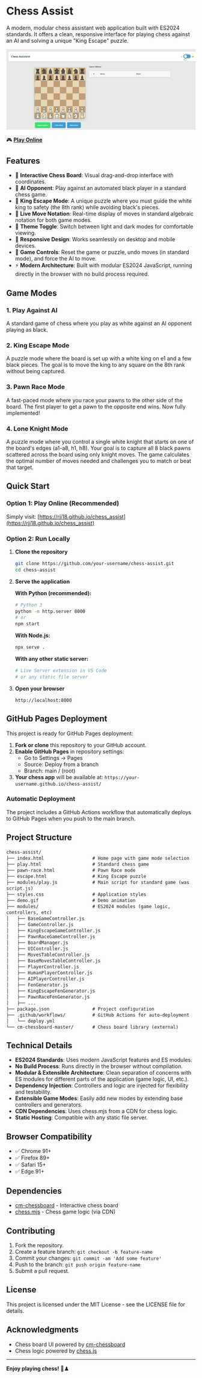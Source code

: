# Chess Assist

A modern, modular chess assistant web application built with ES2024 standards. It offers a clean, responsive interface for playing chess against an AI and solving a unique "King Escape" puzzle.

![Chess Assist Demo](./demo.gif)

🎮 **[Play Online](https://rjj18.github.io/chess_assist)**

## Features

- 🎯 **Interactive Chess Board**: Visual drag-and-drop interface with coordinates.
- 🤖 **AI Opponent**: Play against an automated black player in a standard chess game.
- 🧩 **King Escape Mode**: A unique puzzle where you must guide the white king to safety (the 8th rank) while avoiding black's pieces.
- 📝 **Live Move Notation**: Real-time display of moves in standard algebraic notation for both game modes.
- 🎨 **Theme Toggle**: Switch between light and dark modes for comfortable viewing.
- 📱 **Responsive Design**: Works seamlessly on desktop and mobile devices.
- 🔄 **Game Controls**: Reset the game or puzzle, undo moves (in standard mode), and force the AI to move.
- ⚡ **Modern Architecture**: Built with modular ES2024 JavaScript, running directly in the browser with no build process required.

## Game Modes

### 1. Play Against AI
A standard game of chess where you play as white against an AI opponent playing as black.

### 2. King Escape Mode
A puzzle mode where the board is set up with a white king on e1 and a few black pieces. The goal is to move the king to any square on the 8th rank without being captured.

### 3. Pawn Race Mode
A fast-paced mode where you race your pawns to the other side of the board. The first player to get a pawn to the opposite end wins. Now fully implemented!

### 4. Lone Knight Mode
A puzzle mode where you control a single white knight that starts on one of the board's edges (a1-a8, h1, h8). Your goal is to capture all 8 black pawns scattered across the board using only knight moves. The game calculates the optimal number of moves needed and challenges you to match or beat that target.

## Quick Start

### Option 1: Play Online (Recommended)
Simply visit: [https://rjj18.github.io/chess_assist](https://rjj18.github.io/chess_assist)

### Option 2: Run Locally

1.  **Clone the repository**
    ```bash
    git clone https://github.com/your-username/chess-assist.git
    cd chess-assist
    ```

2.  **Serve the application**

    **With Python (recommended):**
    ```bash
    # Python 3
    python -m http.server 8000
    # or
    npm start
    ```

    **With Node.js:**
    ```bash
    npx serve .
    ```

    **With any other static server:**
    ```bash
    # Live Server extension in VS Code
    # or any static file server
    ```

3.  **Open your browser**
    ```
    http://localhost:8000
    ```

## GitHub Pages Deployment

This project is ready for GitHub Pages deployment:

1.  **Fork or clone** this repository to your GitHub account.
2.  **Enable GitHub Pages** in repository settings:
    -   Go to Settings → Pages
    -   Source: Deploy from a branch
    -   Branch: main / (root)
3.  **Your chess app** will be available at: `https://your-username.github.io/chess-assist/`

### Automatic Deployment

The project includes a GitHub Actions workflow that automatically deploys to GitHub Pages when you push to the main branch.

## Project Structure

```
chess-assist/
├── index.html                  # Home page with game mode selection
├── play.html                   # Standard chess game
├── pawn-race.html              # Pawn Race mode
├── escape.html                 # King Escape puzzle
├── modules/play.js             # Main script for standard game (was script.js)
├── styles.css                  # Application styles
├── demo.gif                    # Demo animation
├── modules/                    # ES2024 modules (game logic, controllers, etc)
│   ├── BaseGameController.js
│   ├── GameController.js
│   ├── KingEscapeGameController.js
│   ├── PawnRaceGameController.js
│   ├── BoardManager.js
│   ├── UIController.js
│   ├── MovesTableController.js
│   ├── BaseMovesTableController.js
│   ├── PlayerController.js
│   ├── HumanPlayerController.js
│   ├── AIPlayerController.js
│   ├── FenGenerator.js
│   ├── KingEscapeFenGenerator.js
│   ├── PawnRaceFenGenerator.js
│   ├── ...
├── package.json                # Project configuration
├── .github/workflows/          # GitHub Actions for auto-deployment
│   └── deploy.yml
└── cm-chessboard-master/       # Chess board library (external)
```


## Technical Details

-   **ES2024 Standards**: Uses modern JavaScript features and ES modules.
-   **No Build Process**: Runs directly in the browser without compilation.
-   **Modular & Extensible Architecture**: Clean separation of concerns with ES modules for different parts of the application (game logic, UI, etc.).
-   **Dependency Injection**: Controllers and logic are injected for flexibility and testability.
-   **Extensible Game Modes**: Easily add new modes by extending base controllers and generators.
-   **CDN Dependencies**: Uses chess.mjs from a CDN for chess logic.
-   **Static Hosting**: Compatible with any static file server.

## Browser Compatibility

-   ✅ Chrome 91+
-   ✅ Firefox 89+
-   ✅ Safari 15+
-   ✅ Edge 91+

## Dependencies

-   [cm-chessboard](https://github.com/shaack/cm-chessboard) - Interactive chess board
-   [chess.mjs](https://github.com/jhlywa/chess.js) - Chess game logic (via CDN)

## Contributing

1.  Fork the repository.
2.  Create a feature branch: `git checkout -b feature-name`
3.  Commit your changes: `git commit -am 'Add some feature'`
4.  Push to the branch: `git push origin feature-name`
5.  Submit a pull request.

## License

This project is licensed under the MIT License - see the LICENSE file for details.

## Acknowledgments

-   Chess board UI powered by [cm-chessboard](https://github.com/shaack/cm-chessboard)
-   Chess logic powered by [chess.js](https://github.com/jhlywa/chess.js)

---

**Enjoy playing chess!** 🎉♟️
